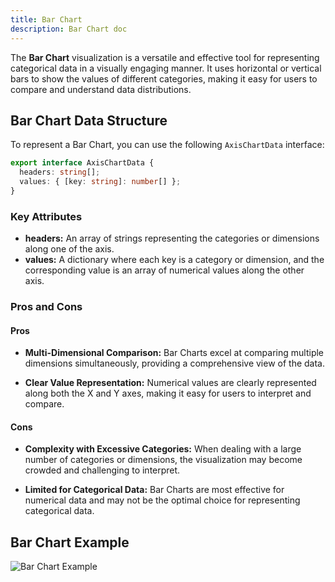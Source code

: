 ```yaml
---
title: Bar Chart
description: Bar Chart doc
---
```


The **Bar Chart** visualization is a versatile and effective tool for representing categorical data in a visually engaging manner. It uses horizontal or vertical bars to show the values of different categories, making it easy for users to compare and understand data distributions.

## Bar Chart Data Structure

To represent a Bar Chart, you can use the following `AxisChartData` interface:

```typescript
export interface AxisChartData {
  headers: string[];
  values: { [key: string]: number[] };
}
```
### Key Attributes

- **headers:** An array of strings representing the categories or dimensions along one of the axis.
- **values:** A dictionary where each key is a category or dimension, and the corresponding value is an array of numerical values along the other axis. 


### Pros and Cons

#### Pros
- **Multi-Dimensional Comparison:** Bar Charts excel at comparing multiple dimensions simultaneously, providing a comprehensive view of the data.

- **Clear Value Representation:** Numerical values are clearly represented along both the X and Y axes, making it easy for users to interpret and compare.

#### Cons
- **Complexity with Excessive Categories:** When dealing with a large number of categories or dimensions, the visualization may become crowded and challenging to interpret.

- **Limited for Categorical Data:** Bar Charts are most effective for numerical data and may not be the optimal choice for representing categorical data.

## Bar Chart Example

![Bar Chart Example](/Illustry-monorepo/bar-chart.gif)
